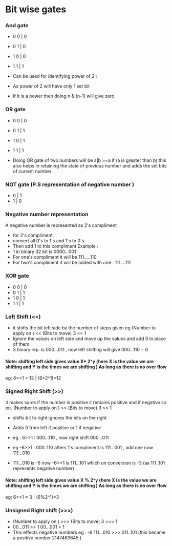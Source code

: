 # Bit wise gates  

### And gate
- 0 0 | 0
- 0 1 | 0 
- 1 0 | 0
- 1 1 | 1

- Can be used for identifying power of 2 : 
- As power of 2 will have only 1 set bit 
- if it is a power then doing n & (n-1) will give zero

### OR gate
- 0 0 | 0
- 0 1 | 1
- 1 0 | 1
- 1 1 | 1

- Doing OR gate of two numbers will be a|b >=a if (a is greater than b) this also helps in retaining the state of previous number and adds the set bits of current number

### NOT gate (P.S representation of negative number )
- 0 | 1
- 1 | 0

### Negative number representation 
A negative number is represented as 2's compliment 
- for 2's compliment 
- convert all 0's to 1's and 1's to 0's
- Then add 1 to this compliment 
Example : 
- 1 in binary 32 bit is 0000...001
- For one's compliment it will be 111.....110
- For two's compliment it will be added with one : 111....111


### XOR gate 
- 0 0 | 0
- 0 1 | 1
- 1 0 | 1
- 1 1 | 1


### Left Shift (<<)
- it shifts the bit left side by the number of steps given eg (Number to apply on ) << (Bits to move) 3 << 1
- Ignore the values on left side and move up the values and add 0 in place of them
- 3 binary rep. is 000...011 , now left shifting will give 000...110 = 6

#### Note: shifting left side gives value X* 2^y (here X is the value we are shifting and Y is the times we are shifting ) As long as there is no over flow
eg: 6<<1 = 12 | (6*2^1)=12 

### Signed Right Shift (>>)
It makes sures if the number is positive it remains positive and if negative so on. (Number to apply on ) >> (Bits to move) 3 >> 1
- shifts bit to right ignores the bits on the right
- Adds 0 from left if positive or 1 if negative

- eg : 6>>1 :  000...110 , now right shift 000...011
- eg -6>>1 : 000..110 afters 1's compliment is 111...001 , add one now 111...010
- 111...010 is -6 now -6>>1 is 111...101 which on conversion is -3 (as 111..101 represents negative number)

#### Note: shifting left side gives value X % 2^y (here X is the value we are shifting and Y is the times we are shifting ) As long as there is no over flow
eg: 6>>1 = 3 | (6%2^1)=3 


### Unsigned Right shift (>>>)
- (Number to apply on ) >>> (Bits to move) 3 >>> 1
- 00...011 >> 1 00...001 = 1
- This effects negative numbers eg : -6 111...010 >>> 011..101 (this became a positive number 2147483645 ) 

